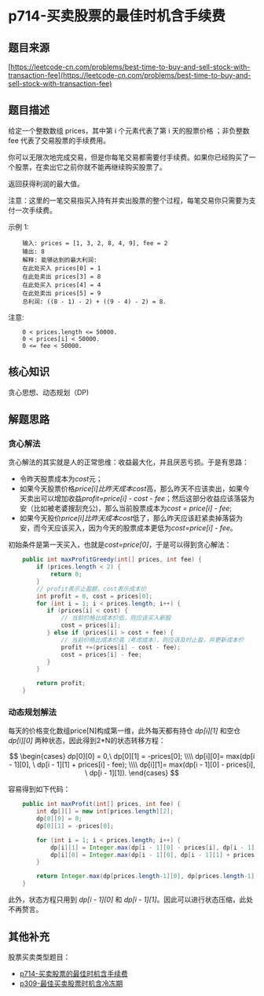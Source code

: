 # p714-买卖股票的最佳时机含手续费

## 题目来源

[https://leetcode-cn.com/problems/best-time-to-buy-and-sell-stock-with-transaction-fee](https://leetcode-cn.com/problems/best-time-to-buy-and-sell-stock-with-transaction-fee)

## 题目描述

给定一个整数数组 prices，其中第 i 个元素代表了第 i 天的股票价格 ；非负整数 fee 代表了交易股票的手续费用。

你可以无限次地完成交易，但是你每笔交易都需要付手续费。如果你已经购买了一个股票，在卖出它之前你就不能再继续购买股票了。

返回获得利润的最大值。

注意：这里的一笔交易指买入持有并卖出股票的整个过程，每笔交易你只需要为支付一次手续费。

示例 1:
```text
    输入: prices = [1, 3, 2, 8, 4, 9], fee = 2
    输出: 8
    解释: 能够达到的最大利润:  
    在此处买入 prices[0] = 1
    在此处卖出 prices[3] = 8
    在此处买入 prices[4] = 4
    在此处卖出 prices[5] = 9
    总利润: ((8 - 1) - 2) + ((9 - 4) - 2) = 8.
```
注意:
```text
    0 < prices.length <= 50000.
    0 < prices[i] < 50000.
    0 <= fee < 50000.
```

## 核心知识

贪心思想、动态规划（DP\)

## 解题思路

### 贪心解法

贪心解法的其实就是人的正常思维：收益最大化，并且厌恶亏损。于是有思路：
- 令昨天股票成本为*cost*元；
- 如果今天股票价格*price[i]*比昨天成本*cost*高，那么昨天不应该卖出，如果今天卖出可以增加收益*profit=price[i] - cost - fee*；然后这部分收益应该落袋为安（比如被老婆搜刮充公)，那么当前股票成本为*cost = price[i] - fee*;
- 如果今天股价*price[i]*比昨天成本*cost*低了，那么昨天应该赶紧卖掉落袋为安，而今天应该买入，因为今天的股票成本更低为*cost=price[i] - fee*。

初始条件是第一天买入，也就是*cost=price[0]*，于是可以得到贪心解法：

```java
    public int maxProfitGreedy(int[] prices, int fee) {
        if (prices.length < 2) {
            return 0;
        }
        // profit表示止盈额，cost表示成本价
        int profit = 0, cost = prices[0];
        for (int i = 1; i < prices.length; i++) {
           if (prices[i] < cost) {
               // 当前价格比成本价低，则应该买入新股
               cost = prices[i];
           } else if (prices[i] > cost + fee) {
               // 当前价格比成本价高（考虑成本），则应该及时止盈，并更新成本价
               profit +=(prices[i] - cost - fee);
               cost = prices[i] - fee;
           }
        }

        return profit;
    }
```

### 动态规划解法

每天的价格变化数组price[N]构成第一维，此外每天都有持仓 *dp[i][1]* 和空仓 *dp[i][0]* 两种状态，因此得到2*N的状态转移方程：

$$ 
\begin{cases}
dp[0][0] = 0,\ dp[0][1] = -prices[0]; \\\\
dp[i][0]= max(dp[i - 1][0], \ dp[i - 1][1] + prices[i] - fee); \\\\
dp[i][1]= max(dp[i - 1][0] - prices[i], \ dp[i - 1][1]).
\end{cases}
$$

容易得到如下代码：

```java
    public int maxProfit(int[] prices, int fee) {
        int dp[][] = new int[prices.length][2];
        dp[0][0] = 0;
        dp[0][1] = -prices[0];

        for (int i = 1; i < prices.length; i++) {
            dp[i][1] = Integer.max(dp[i - 1][0] - prices[i], dp[i - 1][1]);
            dp[i][0] = Integer.max(dp[i - 1][0], dp[i - 1][1] + prices[i] - fee);
        }

        return Integer.max(dp[prices.length-1][0], dp[prices.length-1][1]);
    }
```

此外，状态方程只用到 *dp[i - 1][0]* 和 *dp[i - 1][1]*。因此可以进行状态压缩，此处不再赘言。

## 其他补充

股票买卖类型题目：
- [p714-买卖股票的最佳时机含手续费](p714-best-time-to-buy-and-sell-stock-with-transaction-fee.md)
- [p309-最佳买卖股票时机含冷冻期](p309_best-time-to-buy-and-sell-stock-with-cooldown.md)